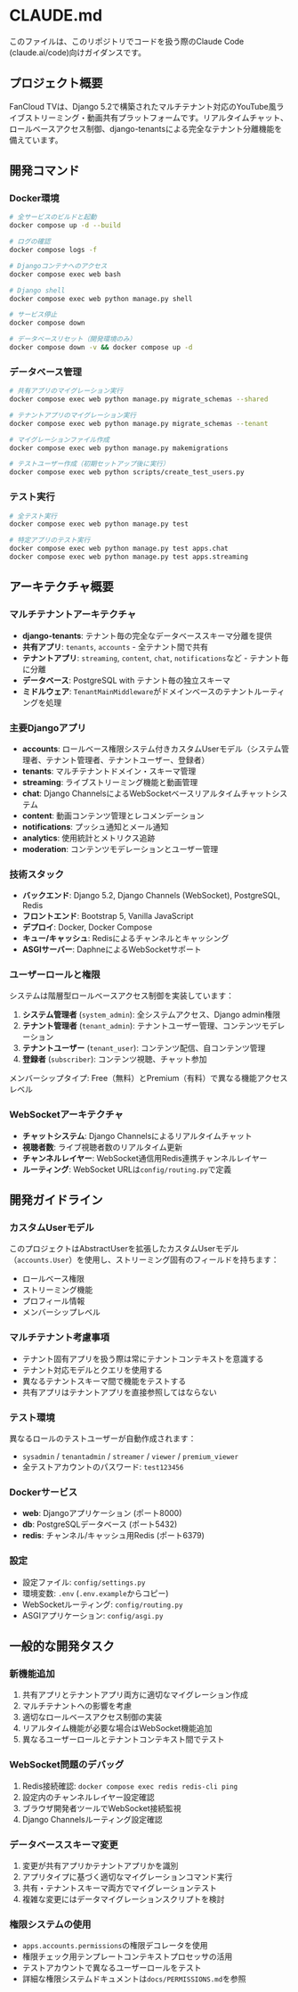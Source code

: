 # CLAUDE.md

このファイルは、このリポジトリでコードを扱う際のClaude Code (claude.ai/code)向けガイダンスです。

## プロジェクト概要

FanCloud TVは、Django 5.2で構築されたマルチテナント対応のYouTube風ライブストリーミング・動画共有プラットフォームです。リアルタイムチャット、ロールベースアクセス制御、django-tenantsによる完全なテナント分離機能を備えています。

## 開発コマンド

### Docker環境

```bash
# 全サービスのビルドと起動
docker compose up -d --build

# ログの確認
docker compose logs -f

# Djangoコンテナへのアクセス
docker compose exec web bash

# Django shell
docker compose exec web python manage.py shell

# サービス停止
docker compose down

# データベースリセット（開発環境のみ）
docker compose down -v && docker compose up -d
```

### データベース管理

```bash
# 共有アプリのマイグレーション実行
docker compose exec web python manage.py migrate_schemas --shared

# テナントアプリのマイグレーション実行
docker compose exec web python manage.py migrate_schemas --tenant

# マイグレーションファイル作成
docker compose exec web python manage.py makemigrations

# テストユーザー作成（初期セットアップ後に実行）
docker compose exec web python scripts/create_test_users.py
```

### テスト実行

```bash
# 全テスト実行
docker compose exec web python manage.py test

# 特定アプリのテスト実行
docker compose exec web python manage.py test apps.chat
docker compose exec web python manage.py test apps.streaming
```

## アーキテクチャ概要

### マルチテナントアーキテクチャ

- **django-tenants**: テナント毎の完全なデータベーススキーマ分離を提供
- **共有アプリ**: `tenants`, `accounts` - 全テナント間で共有
- **テナントアプリ**: `streaming`, `content`, `chat`, `notifications`など - テナント毎に分離
- **データベース**: PostgreSQL with テナント毎の独立スキーマ
- **ミドルウェア**: `TenantMainMiddleware`がドメインベースのテナントルーティングを処理

### 主要Djangoアプリ

- **accounts**: ロールベース権限システム付きカスタムUserモデル（システム管理者、テナント管理者、テナントユーザー、登録者）
- **tenants**: マルチテナントドメイン・スキーマ管理
- **streaming**: ライブストリーミング機能と動画管理
- **chat**: Django ChannelsによるWebSocketベースリアルタイムチャットシステム
- **content**: 動画コンテンツ管理とレコメンデーション
- **notifications**: プッシュ通知とメール通知
- **analytics**: 使用統計とメトリクス追跡
- **moderation**: コンテンツモデレーションとユーザー管理

### 技術スタック

- **バックエンド**: Django 5.2, Django Channels (WebSocket), PostgreSQL, Redis
- **フロントエンド**: Bootstrap 5, Vanilla JavaScript
- **デプロイ**: Docker, Docker Compose
- **キュー/キャッシュ**: Redisによるチャンネルとキャッシング
- **ASGIサーバー**: DaphneによるWebSocketサポート

### ユーザーロールと権限

システムは階層型ロールベースアクセス制御を実装しています：

1. **システム管理者** (`system_admin`): 全システムアクセス、Django admin権限
2. **テナント管理者** (`tenant_admin`): テナントユーザー管理、コンテンツモデレーション
3. **テナントユーザー** (`tenant_user`): コンテンツ配信、自コンテンツ管理
4. **登録者** (`subscriber`): コンテンツ視聴、チャット参加

メンバーシップタイプ: Free（無料）とPremium（有料）で異なる機能アクセスレベル

### WebSocketアーキテクチャ

- **チャットシステム**: Django Channelsによるリアルタイムチャット
- **視聴者数**: ライブ視聴者数のリアルタイム更新
- **チャンネルレイヤー**: WebSocket通信用Redis連携チャンネルレイヤー
- **ルーティング**: WebSocket URLは`config/routing.py`で定義

## 開発ガイドライン

### カスタムUserモデル

このプロジェクトはAbstractUserを拡張したカスタムUserモデル（`accounts.User`）を使用し、ストリーミング固有のフィールドを持ちます：
- ロールベース権限
- ストリーミング機能
- プロフィール情報
- メンバーシップレベル

### マルチテナント考慮事項

- テナント固有アプリを扱う際は常にテナントコンテキストを意識する
- テナント対応モデルとクエリを使用する
- 異なるテナントスキーマ間で機能をテストする
- 共有アプリはテナントアプリを直接参照してはならない

### テスト環境

異なるロールのテストユーザーが自動作成されます：
- `sysadmin` / `tenantadmin` / `streamer` / `viewer` / `premium_viewer`
- 全テストアカウントのパスワード: `test123456`

### Dockerサービス

- **web**: Djangoアプリケーション (ポート8000)
- **db**: PostgreSQLデータベース (ポート5432)
- **redis**: チャンネル/キャッシュ用Redis (ポート6379)

### 設定

- 設定ファイル: `config/settings.py`
- 環境変数: `.env` (`.env.example`からコピー)
- WebSocketルーティング: `config/routing.py`
- ASGIアプリケーション: `config/asgi.py`

## 一般的な開発タスク

### 新機能追加

1. 共有アプリとテナントアプリ両方に適切なマイグレーション作成
2. マルチテナントへの影響を考慮
3. 適切なロールベースアクセス制御の実装
4. リアルタイム機能が必要な場合はWebSocket機能追加
5. 異なるユーザーロールとテナントコンテキスト間でテスト

### WebSocket問題のデバッグ

1. Redis接続確認: `docker compose exec redis redis-cli ping`
2. 設定内のチャンネルレイヤー設定確認
3. ブラウザ開発者ツールでWebSocket接続監視
4. Django Channelsルーティング設定確認

### データベーススキーマ変更

1. 変更が共有アプリかテナントアプリかを識別
2. アプリタイプに基づく適切なマイグレーションコマンド実行
3. 共有・テナントスキーマ両方でマイグレーションテスト
4. 複雑な変更にはデータマイグレーションスクリプトを検討

### 権限システムの使用

- `apps.accounts.permissions`の権限デコレータを使用
- 権限チェック用テンプレートコンテキストプロセッサの活用
- テストアカウントで異なるユーザーロールをテスト
- 詳細な権限システムドキュメントは`docs/PERMISSIONS.md`を参照
